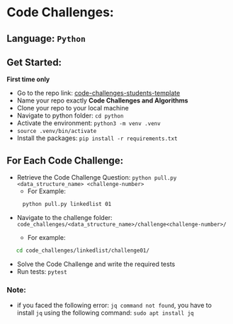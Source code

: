 # Code Challenges:

## Language: `Python`

## Get Started: 
**First time only**
- Go to the repo link: [code-challenges-students-template](https://github.com/LTUC/code-challenges-students-template/generate)
- Name your repo exactly **Code Challenges and Algorithms**
- Clone your repo to your local machine
- Navigate to python folder: `cd python`
- Activate the environment: `python3 -m venv .venv`
- `source .venv/bin/activate`
- Install the packages: `pip install -r requirements.txt`


## For Each Code Challenge:
- Retrieve the Code Challenge Question:  `python pull.py <data_structure_name> <challenge-number>`
   - For Example: 
```bash
     python pull.py linkedlist 01
```
- Navigate to the challenge folder:  `code_challenges/<data_structure_name>/challenge<challenge-number>/` 
 
  - For example:
```bash
   cd code_challenges/linkedlist/challenge01/
```
- Solve the Code Challenge and write the required tests
- Run tests: `pytest`

### Note:
* if you faced the following error: `jq command not found`, you have to install `jq` using the following command:
`sudo apt install jq`
